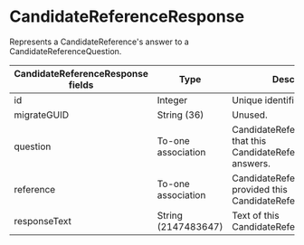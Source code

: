 # CandidateReferenceResponse
Represents a CandidateReference's answer to a CandidateReferenceQuestion.
<table>
    <colgroup>
        <col width="20%" />
        <col width="20%" />
        <col width="20%" />
        <col width="20%" />
        <col width="20%" />
    </colgroup>
    <thead>
        <tr class="header">
            <th>CandidateReferenceResponse fields</th>
            <th>Type</th>
            <th>Description</th>
            <th>Not null</th>
            <th>Read-only</th>
        </tr>
    </thead>
    <tbody>
        <tr class="even">
            <td>id</td>
            <td>Integer</td>
            <td>Unique identifier for this entity.</td>
            <td>X</td>
            <td>X</td>
        </tr>
        <tr class="odd">
            <td>migrateGUID</td>
            <td>String (36)</td>
            <td>Unused.</td>
            <td></td>
            <td></td>
        </tr>
        <tr class="even">
            <td>question</td>
            <td>To-one association</td>
            <td>CandidateReferenceQuestion that this CandidateReferenceResponse answers.</td>
            <td>X</td>
            <td></td>
        </tr>
        <tr class="odd">
            <td>reference</td>
            <td>To-one association</td>
            <td>CandidateReference who provided this CandidateReferenceResponse.</td>
            <td>X</td>
            <td></td>
        </tr>
        <tr class="even">
            <td>responseText</td>
            <td>String (2147483647)</td>
            <td>Text of this CandidateReferenceResponse.</td>
            <td></td>
            <td></td>
        </tr>
    </tbody>
</table>